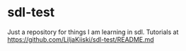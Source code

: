 # sdl-test
Just a repository for things I am learning in sdl.
Tutorials at https://github.com/LiljaKiiski/sdl-test/README.md
